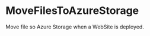 MoveFilesToAzureStorage
=======================

Move file so Azure Storage when a WebSite is deployed.
